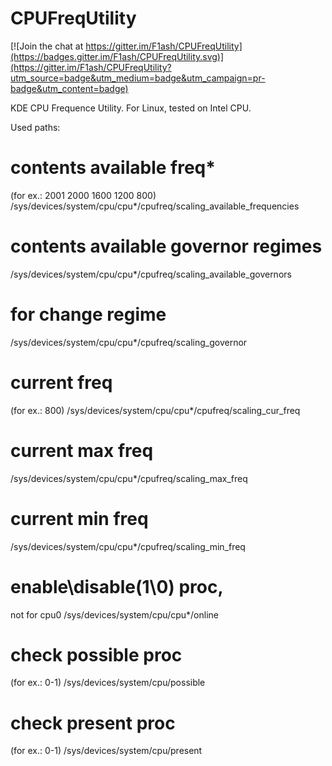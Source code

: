 # CPUFreqUtility

[![Join the chat at https://gitter.im/F1ash/CPUFreqUtility](https://badges.gitter.im/F1ash/CPUFreqUtility.svg)](https://gitter.im/F1ash/CPUFreqUtility?utm_source=badge&utm_medium=badge&utm_campaign=pr-badge&utm_content=badge)

KDE CPU Frequence Utility.
For Linux, tested on Intel CPU.

Used paths:

# contents available freq*
(for ex.: 2001 2000 1600 1200 800)
/sys/devices/system/cpu/cpu*/cpufreq/scaling_available_frequencies
        
# contents available governor regimes
/sys/devices/system/cpu/cpu*/cpufreq/scaling_available_governors
        
# for change regime
/sys/devices/system/cpu/cpu*/cpufreq/scaling_governor
        
# current freq
(for ex.: 800)
/sys/devices/system/cpu/cpu*/cpufreq/scaling_cur_freq
        
# current max freq
/sys/devices/system/cpu/cpu*/cpufreq/scaling_max_freq
        
# current min freq
/sys/devices/system/cpu/cpu*/cpufreq/scaling_min_freq
        
# enable\disable(1\0) proc,
not for cpu0
/sys/devices/system/cpu/cpu*/online
        
# check possible proc
(for ex.: 0-1)
/sys/devices/system/cpu/possible
        
# check present proc
(for ex.: 0-1)
/sys/devices/system/cpu/present
